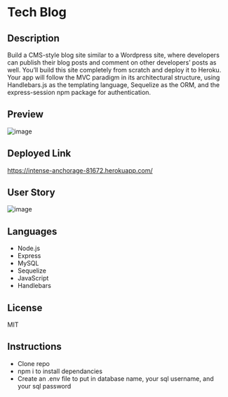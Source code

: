# Tech Blog

## Description
  Build a CMS-style blog site similar to a Wordpress site, where developers can publish their blog posts and comment on other developers’ posts as well. You’ll build this site completely from scratch and deploy it to Heroku. Your app will follow the MVC paradigm in its architectural structure, using Handlebars.js as the templating language, Sequelize as the ORM, and the express-session npm package for authentication.

  ## Preview
![image](https://user-images.githubusercontent.com/92649046/154853505-a721e1cd-eee4-4f2c-9903-ebc5b6a4fbab.png)

## Deployed Link
https://intense-anchorage-81672.herokuapp.com/

## User Story
![image](https://user-images.githubusercontent.com/92649046/154853528-e6a479d4-ca14-4f66-9cf1-3d6a535629f8.png)


## Languages
* Node.js
* Express
* MySQL
* Sequelize
* JavaScript
* Handlebars

## License
MIT

## Instructions
* Clone repo
* npm i to install dependancies
* Create an .env file to put in database name, your sql username, and your sql password
